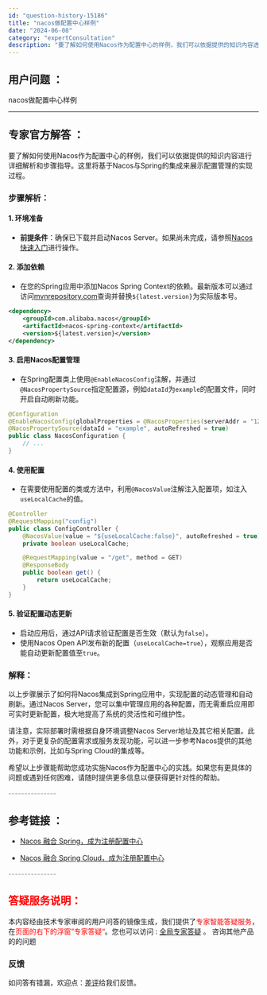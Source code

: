 ```yaml
---
id: "question-history-15186"
title: "nacos做配置中心样例"
date: "2024-06-08"
category: "expertConsultation"
description: "要了解如何使用Nacos作为配置中心的样例，我们可以依据提供的知识内容进行详细解析和步骤指导。这里将基于Nacos与Spring的集成来展示配置管理的实现过程。### 步骤解析：#### 1. 环境准备- **前提条件**：确保已下载并启动Nacos Server。如果尚未完成，请参照[Nacos快"
---
```


## 用户问题 ： 
 nacos做配置中心样例  

---------------
## 专家官方解答 ：

要了解如何使用Nacos作为配置中心的样例，我们可以依据提供的知识内容进行详细解析和步骤指导。这里将基于Nacos与Spring的集成来展示配置管理的实现过程。

### 步骤解析：

#### 1. 环境准备
- **前提条件**：确保已下载并启动Nacos Server。如果尚未完成，请参照[Nacos快速入门](../quickstart/quick-start.md)进行操作。

#### 2. 添加依赖
- 在您的Spring应用中添加Nacos Spring Context的依赖。最新版本可以通过访问[mvnrepository.com](https://mvnrepository.com/artifact/com.alibaba.nacos/nacos-spring-context)查询并替换`${latest.version}`为实际版本号。

```xml
<dependency>
    <groupId>com.alibaba.nacos</groupId>
    <artifactId>nacos-spring-context</artifactId>
    <version>${latest.version}</version>
</dependency>
```

#### 3. 启用Nacos配置管理
- 在Spring配置类上使用`@EnableNacosConfig`注解，并通过`@NacosPropertySource`指定配置源，例如`dataId`为`example`的配置文件，同时开启自动刷新功能。

```java
@Configuration
@EnableNacosConfig(globalProperties = @NacosProperties(serverAddr = "127.0.0.1:8848"))
@NacosPropertySource(dataId = "example", autoRefreshed = true)
public class NacosConfiguration {
    // ...
}
```

#### 4. 使用配置
- 在需要使用配置的类或方法中，利用`@NacosValue`注解注入配置项，如注入`useLocalCache`的值。

```java
@Controller
@RequestMapping("config")
public class ConfigController {
    @NacosValue(value = "${useLocalCache:false}", autoRefreshed = true)
    private boolean useLocalCache;

    @RequestMapping(value = "/get", method = GET)
    @ResponseBody
    public boolean get() {
        return useLocalCache;
    }
}
```

#### 5. 验证配置动态更新
- 启动应用后，通过API请求验证配置是否生效（默认为`false`）。
- 使用Nacos Open API发布新的配置（`useLocalCache=true`），观察应用是否能自动更新配置值至`true`。

### 解释：
以上步骤展示了如何将Nacos集成到Spring应用中，实现配置的动态管理和自动刷新。通过Nacos Server，您可以集中管理应用的各种配置，而无需重启应用即可实时更新配置，极大地提高了系统的灵活性和可维护性。

请注意，实际部署时需根据自身环境调整Nacos Server地址及其它相关配置。此外，对于更复杂的配置需求或服务发现功能，可以进一步参考Nacos提供的其他功能和示例，比如与Spring Cloud的集成等。

希望以上步骤能帮助您成功实施Nacos作为配置中心的实践。如果您有更具体的问题或遇到任何困难，请随时提供更多信息以便获得更针对性的帮助。


<font color="#949494">---------------</font> 


## 参考链接 ：

* [Nacos 融合 Spring，成为注册配置中心](https://nacos.io/docs/latest/ecology/use-nacos-with-spring)
 
 * [Nacos 融合 Spring Cloud，成为注册配置中心](https://nacos.io/docs/latest/ecology/use-nacos-with-spring-cloud)


 <font color="#949494">---------------</font> 
 


## <font color="#FF0000">答疑服务说明：</font> 

本内容经由技术专家审阅的用户问答的镜像生成，我们提供了<font color="#FF0000">专家智能答疑服务</font>，在<font color="#FF0000">页面的右下的浮窗”专家答疑“</font>。您也可以访问 : [全局专家答疑](https://answer.opensource.alibaba.com/docs/intro) 。 咨询其他产品的的问题

### 反馈
如问答有错漏，欢迎点：[差评](https://ai.nacos.io/user/feedbackByEnhancerGradePOJOID?enhancerGradePOJOId=15206)给我们反馈。
